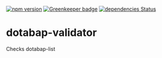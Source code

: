 [![npm version](https://badge.fury.io/js/dotabap-validator.svg)](https://badge.fury.io/js/dotabap-validator)
[![Greenkeeper badge](https://badges.greenkeeper.io/dotabap/dotabap-validator.svg)](https://greenkeeper.io/)
[![dependencies Status](https://david-dm.org/dotabap/dotabap-validator/status.svg)](https://david-dm.org/dotabap/dotabap-validator)

# dotabap-validator

Checks dotabap-list
